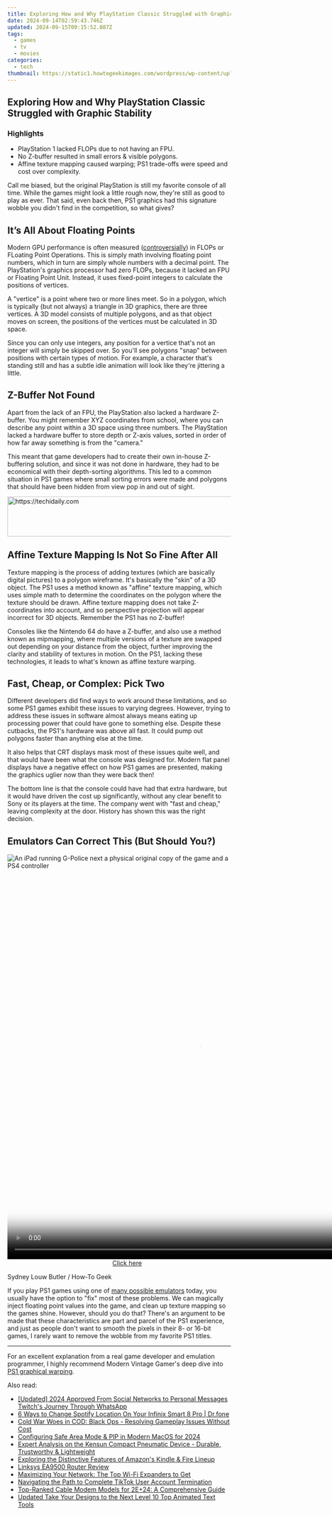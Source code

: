 ```yaml
---
title: Exploring How and Why PlayStation Classic Struggled with Graphic Stability
date: 2024-09-14T02:59:43.746Z
updated: 2024-09-15T09:15:52.087Z
tags:
  - games
  - tv
  - movies
categories:
  - tech
thumbnail: https://static1.howtogeekimages.com/wordpress/wp-content/uploads/2024/06/a-playstation-1-controller-with-metal-gear-solid-running-on-a-tv-and-a-glitch-effect.jpg
---
```


## Exploring How and Why PlayStation Classic Struggled with Graphic Stability

### Highlights

* PlayStation 1 lacked FLOPs due to not having an FPU.
* No Z-buffer resulted in small errors & visible polygons.
* Affine texture mapping caused warping; PS1 trade-offs were speed and cost over complexity.

 Call me biased, but the original PlayStation is still my favorite console of all time. While the games might look a little rough now, they're still as good to play as ever. That said, even back then, PS1 graphics had this signature wobble you didn't find in the competition, so what gives?

##  It’s All About Floating Points

 Modern GPU performance is often measured ([controversially](https://hardware-help.techidaily.com/brother-hl-2280dw-driver-package-universal-download-for-windows-11-windows-10-windows-8-and-7-users/)) in FLOPs or FLoating Point Operations. This is simply math involving floating point numbers, which in turn are simply whole numbers with a decimal point. The PlayStation's graphics processor had zero FLOPs, because it lacked an FPU or Floating Point Unit. Instead, it uses fixed-point integers to calculate the positions of vertices.

 A "vertice" is a point where two or more lines meet. So in a polygon, which is typically (but not always) a triangle in 3D graphics, there are three vertices. A 3D model consists of multiple polygons, and as that object moves on screen, the positions of the vertices must be calculated in 3D space.

 Since you can only use integers, any position for a vertice that's not an integer will simply be skipped over. So you'll see polygons "snap" between positions with certain types of motion. For example, a character that's standing still and has a subtle idle animation will look like they're jittering a little.

##  Z-Buffer Not Found

 Apart from the lack of an FPU, the PlayStation also lacked a hardware Z-buffer. You might remember XYZ coordinates from school, where you can describe any point within a 3D space using three numbers. The PlayStation lacked a hardware buffer to store depth or Z-axis values, sorted in order of how far away something is from the "camera."

 This meant that game developers had to create their own in-house Z-buffering solution, and since it was not done in hardware, they had to be economical with their depth-sorting algorithms. This led to a common situation in PS1 games where small sorting errors were made and polygons that should have been hidden from view pop in and out of sight.

<!-- affiliate ads begin -->
<a href="https://ephamedtechinc.pxf.io/c/5597632/2137207/26400" target="_top" id="2137207">
  <img src="//a.impactradius-go.com/display-ad/26400-2137207" border="0" alt="https://techidaily.com" width="728" height="90"/>
</a>
<img height="0" width="0" src="https://ephamedtechinc.pxf.io/i/5597632/2137207/26400" style="position:absolute;visibility:hidden;" border="0" />
<!-- affiliate ads end -->

##  Affine Texture Mapping Is Not So Fine After All

 Texture mapping is the process of adding textures (which are basically digital pictures) to a polygon wireframe. It's basically the "skin" of a 3D object. The PS1 uses a method known as "affine" texture mapping, which uses simple math to determine the coordinates on the polygon where the texture should be drawn. Affine texture mapping does not take Z-coordinates into account, and so perspective projection will appear incorrect for 3D objects. Remember the PS1 has no Z-buffer!

 Consoles like the Nintendo 64 do have a Z-buffer, and also use a method known as mipmapping, where multiple versions of a texture are swapped out depending on your distance from the object, further improving the clarity and stability of textures in motion. On the PS1, lacking these technologies, it leads to what's known as affine texture warping.

##  Fast, Cheap, or Complex: Pick Two

 Different developers did find ways to work around these limitations, and so some PS1 games exhibit these issues to varying degrees. However, trying to address these issues in software almost always means eating up processing power that could have gone to something else. Despite these cutbacks, the PS1's hardware was above all fast. It could pump out polygons faster than anything else at the time.

 It also helps that CRT displays mask most of these issues quite well, and that would have been what the console was designed for. Modern flat panel displays have a negative effect on how PS1 games are presented, making the graphics uglier now than they were back then!

 The bottom line is that the console could have had that extra hardware, but it would have driven the cost up significantly, without any clear benefit to Sony or its players at the time. The company went with "fast and cheap," leaving complexity at the door. History has shown this was the right decision.

##  Emulators Can Correct This (But Should You?)

![An iPad running G-Police next a  physical original copy of the game and a PS4 controller](https://static1.howtogeekimages.com/wordpress/wp-content/uploads/2024/05/an-ipad-running-g-police-next-a-physical-original-copy-of-the-game-and-a-ps4-controller.jpeg) 

<!-- affiliate ads begin -->
<span id="1834906">
					<video width="864" height="864" style="cursor:pointer"
           poster="//a.impactradius-go.com/display-clicktoplayimage/1834906.png"
           onclick="if(!this.playClicked){this.play();this.setAttribute('controls',true);this.playClicked=true;}">
	   <source src="//a.impactradius-go.com/display-ad/16836-1834906">
	   <img src="//a.impactradius-go.com/display-clicktoplayimage/1834906.png" style="border: none; height: 100%; width: 100%; object-fit: contain">
	</video>
	<div style="width:540px;text-align:center"><a href="javascript:window.open(decodeURIComponent('https%3A%2F%2F25home.pxf.io%2Fc%2F5597632%2F1834906%2F16836'), '_blank');void(0);">Click here</a></div>
</span>
<img height="0" width="0" src="https://imp.pxf.io/i/5597632/1834906/16836" style="position:absolute;visibility:hidden;" border="0" />
<!-- affiliate ads end -->

Sydney Louw Butler / How-To Geek

 If you play PS1 games using one of [many possible emulators](https://some-techniques.techidaily.com/new-immersion-in-hue-and-light-dreamcolors-z32-x-explored/) today, you usually have the option to "fix" most of these problems. We can magically inject floating point values into the game, and clean up texture mapping so the games shine. However, should you do that? There's an argument to be made that these characteristics are part and parcel of the PS1 experience, and just as people don't want to smooth the pixels in their 8- or 16-bit games, I rarely want to remove the wobble from my favorite PS1 titles.

---

 For an excellent explanation from a real game developer and emulation programmer, I highly recommend Modern Vintage Gamer's deep dive into [PS1 graphical warping](https://youtu.be/x8TO-nrUtSI?si=6SUk7e0hBQSiOnoj).

<ins class="adsbygoogle"
     style="display:block"
     data-ad-format="autorelaxed"
     data-ad-client="ca-pub-7571918770474297"
     data-ad-slot="1223367746"></ins>

<ins class="adsbygoogle"
     style="display:block"
     data-ad-client="ca-pub-7571918770474297"
     data-ad-slot="8358498916"
     data-ad-format="auto"
     data-full-width-responsive="true"></ins>

<span class="atpl-alsoreadstyle">Also read:</span>
<div><ul>
<li><a href="https://twitter-videos.techidaily.com/updated-2024-approved-from-social-networks-to-personal-messages-twitchs-journey-through-whatsapp/"><u>[Updated] 2024 Approved From Social Networks to Personal Messages Twitch's Journey Through WhatsApp</u></a></li>
<li><a href="https://location-fake.techidaily.com/6-ways-to-change-spotify-location-on-your-infinix-smart-8-pro-drfone-by-drfone-virtual-android/"><u>6 Ways to Change Spotify Location On Your Infinix Smart 8 Pro | Dr.fone</u></a></li>
<li><a href="https://win-able.techidaily.com/cold-war-woes-in-cod-black-ops-resolving-gameplay-issues-without-cost/"><u>Cold War Woes in COD: Black Ops - Resolving Gameplay Issues Without Cost</u></a></li>
<li><a href="https://extra-resources.techidaily.com/configuring-safe-area-mode-and-pip-in-modern-macos-for-2024/"><u>Configuring Safe Area Mode & PIP in Modern MacOS for 2024</u></a></li>
<li><a href="https://buynow-marvelous.techidaily.com/expert-analysis-on-the-kensun-compact-pneumatic-device-durable-trustworthy-and-lightweight/"><u>Expert Analysis on the Kensun Compact Pneumatic Device - Durable, Trustworthy & Lightweight</u></a></li>
<li><a href="https://buynow-marvelous.techidaily.com/exploring-the-distinctive-features-of-amazons-kindle-and-fire-lineup/"><u>Exploring the Distinctive Features of Amazon's Kindle & Fire Lineup</u></a></li>
<li><a href="https://buynow-marvelous.techidaily.com/linksys-ea9500-router-review/"><u>Linksys EA9500 Router Review</u></a></li>
<li><a href="https://buynow-marvelous.techidaily.com/maximizing-your-network-the-top-wi-fi-expanders-to-get/"><u>Maximizing Your Network: The Top Wi-Fi Expanders to Get</u></a></li>
<li><a href="https://techno-recovery.techidaily.com/navigating-the-path-to-complete-tiktok-user-account-termination/"><u>Navigating the Path to Complete TikTok User Account Termination</u></a></li>
<li><a href="https://buynow-marvelous.techidaily.com/top-ranked-cable-modem-models-for-2eplus24-a-comprehensive-guide/"><u>Top-Ranked Cable Modem Models for 2E+24: A Comprehensive Guide</u></a></li>
<li><a href="https://video-ai-editor.techidaily.com/updated-take-your-designs-to-the-next-level-10-top-animated-text-tools/"><u>Updated Take Your Designs to the Next Level 10 Top Animated Text Tools</u></a></li>
</ul></div>

